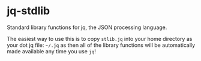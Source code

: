 # jq-stdlib

Standard library functions for jq, the JSON processing language.

The easiest way to use this is to copy `stlib.jq` into your home directory as your dot jq file: `~/.jq` as then all of the library functions will be automatically made available any time you use `jq`!
